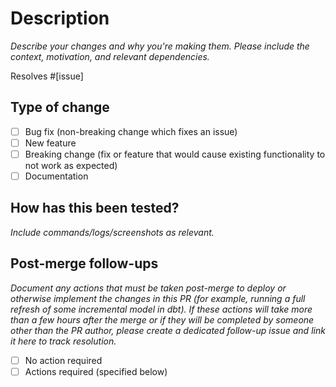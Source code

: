 # Description

_Describe your changes and why you're making them. Please include the context, motivation, and relevant dependencies._

Resolves #\[issue\]

## Type of change

- [ ] Bug fix (non-breaking change which fixes an issue)
- [ ] New feature
- [ ] Breaking change (fix or feature that would cause existing functionality to not work as expected)
- [ ] Documentation

## How has this been tested?

_Include commands/logs/screenshots as relevant._

## Post-merge follow-ups

_Document any actions that must be taken post-merge to deploy or otherwise implement the changes in this PR (for example, running a full refresh of some incremental model in dbt). If these actions will take more than a few hours after the merge or if they will be completed by someone other than the PR author, please create a dedicated follow-up issue and link it here to track resolution._

- [ ] No action required
- [ ] Actions required (specified below)
